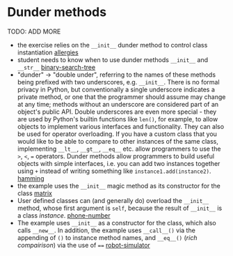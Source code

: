 # Dunder methods

TODO: ADD MORE

- the exercise relies on the `__init__` dunder method to control class instantiation [allergies](../exercise-concepts/allergies.md)
- student needs to know when to use dunder methods `__init__` and `__str__` [binary-search-tree](../exercise-concepts/binary-search-tree.md)
- "dunder" -> "double under", referring to the names of these methods being prefixed with two underscores, e.g. `__init__`. There is no formal privacy in Python, but conventionally a single underscore indicates a private method, or one that the programmer should assume may change at any time; methods without an underscore are considered part of an object's public API. Double underscores are even more special - they are used by Python's builtin functions like `len()`, for example, to allow objects to implement various interfaces and functionality. They can also be used for operator overloading. If you have a custom class that you would like to be able to compare to other instances of the same class, implementing `__lt__`, `__gt__`, `__eq__` etc. allow programmers to use the `>`, `<`, `=` operators. Dunder methods allow programmers to build useful objects with simple interfaces, i.e. you can add two instances together using `+` instead of writing something like `instance1.add(instance2)`. [hamming](../exercise-concepts/hamming.md)
- the example uses the `__init__` magic method as its constructor for the class [matrix](../exercise-concepts/matrix.md)
- User defined classes can (and generally do) overload the `__init__` method, whose first argument is `self`, because the result of `__init__` is a class _instance_. [phone-number](../exercise-concepts/phone-number.md)
- The example uses `__init__` as a constructor for the class, which also calls `__new__`. In addition, the example uses `__call__()` via the appending of `()` to instance method names, and `__eq__()` (_rich compairison_) via the use of `==` [robot-simulator](../exercise-concepts/robot-simulator.md)
